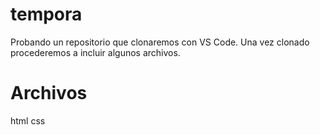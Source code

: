 # tempora

Probando un repositorio que clonaremos con VS Code.
Una vez clonado procederemos a incluir algunos archivos.

Archivos
========

html
css
